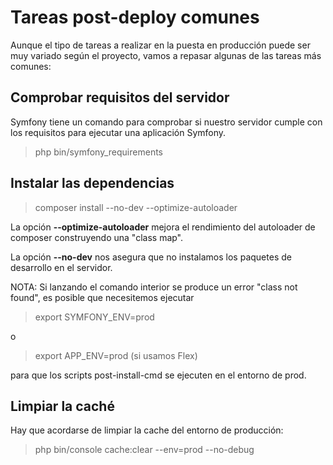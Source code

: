Tareas post-deploy comunes
==========================

Aunque el tipo de tareas a realizar en la puesta en producción puede ser muy variado según el proyecto, vamos a repasar algunas de las tareas más comunes:

Comprobar requisitos del servidor
---------------------------------

Symfony tiene un comando para comprobar si nuestro servidor cumple con los requisitos para ejecutar una aplicación Symfony.

> php bin/symfony_requirements


Instalar las dependencias
-------------------------


> composer install --no-dev --optimize-autoloader

La opción **--optimize-autoloader** mejora el rendimiento del autoloader de composer construyendo una "class map". 

La opción **--no-dev** nos asegura que no instalamos los paquetes de desarrollo en el servidor.



NOTA: Si lanzando el comando interior se produce un error "class not found", es posible que necesitemos ejecutar 

> export SYMFONY_ENV=prod 

o 

> export APP_ENV=prod (si usamos Flex)

para que los scripts post-install-cmd se ejecuten en el entorno de prod.


Limpiar la caché
----------------

Hay que acordarse de limpiar la cache del entorno de producción:

> php bin/console cache:clear --env=prod --no-debug

